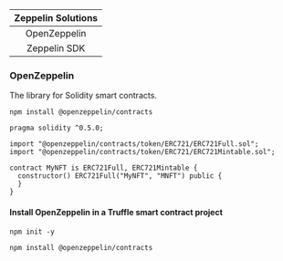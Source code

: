 | Zeppelin Solutions | 
| :-------: | 
| OpenZeppelin | 
| Zeppelin SDK |  

### OpenZeppelin
The library for Solidity smart contracts.

``` npm install @openzeppelin/contracts ```

```
pragma solidity ^0.5.0;
 
import "@openzeppelin/contracts/token/ERC721/ERC721Full.sol";
import "@openzeppelin/contracts/token/ERC721/ERC721Mintable.sol";
 
contract MyNFT is ERC721Full, ERC721Mintable {
  constructor() ERC721Full("MyNFT", "MNFT") public {
  }
}

```

#### Install OpenZeppelin in a Truffle smart contract project

``` npm init -y ```

``` npm install @openzeppelin/contracts ```
